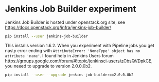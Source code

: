 # Jenkins Job Builder experiment

Jenkins Job Builder is hosted under openstack.org site, see https://docs.openstack.org/infra/jenkins-job-builder/

```bash
pip install --user jenkins-job-builder
```
This installs version 1.6.2. When you experiment with Pipeline jobs you get nasty error ending with `AttributeError: 'NoneType' object has no attribute 'name'`. I found help in Jenkins Users forum https://groups.google.com/forum/#!topic/jenkinsci-users/zObsQVDpkCE, you neeed to upgrade to version 2.0.0.0b2.

```bash
pip install --user --upgrade jenkins-job-builder==2.0.0.0b2
```